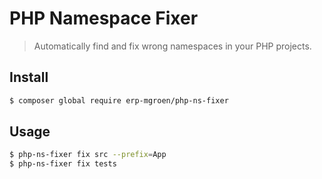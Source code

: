 # PHP Namespace Fixer 
> Automatically find and fix wrong namespaces in your PHP projects.

## Install
```bash
$ composer global require erp-mgroen/php-ns-fixer
```

## Usage

```bash
$ php-ns-fixer fix src --prefix=App
$ php-ns-fixer fix tests
```

